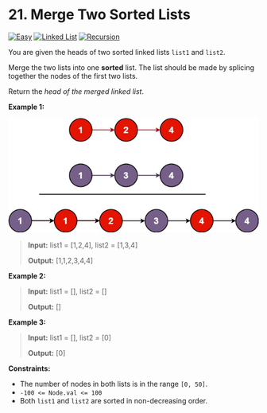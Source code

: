 # 21. Merge Two Sorted Lists

[![Easy](https://img.shields.io/badge/Easy-319148)](#)
[![Linked List](https://img.shields.io/badge/Linked_List-302f33)](#)
[![Recursion](https://img.shields.io/badge/Recursion-302f33)](#)

You are given the heads of two sorted linked lists `list1` and
`list2`.

Merge the two lists into one **sorted** list. The list should be made
by splicing together the nodes of the first two lists.

Return the _head of the merged linked list_.

**Example 1:**

![example 1](./example-01.jpg)

> **Input:** list1 = [1,2,4], list2 = [1,3,4]
>
> **Output:** [1,1,2,3,4,4]

**Example 2:**

> **Input:** list1 = [], list2 = []
>
> **Output:** []

**Example 3:**

> **Input:** list1 = [], list2 = [0]
>
> **Output:** [0]

**Constraints:**

- The number of nodes in both lists is in the range `[0, 50]`.
- `-100 <= Node.val <= 100`
- Both `list1` and `list2` are sorted in non-decreasing order.
